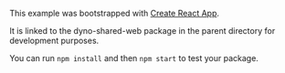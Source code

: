 This example was bootstrapped with [Create React App](https://github.com/facebook/create-react-app).

It is linked to the dyno-shared-web package in the parent directory for development purposes.

You can run `npm install` and then `npm start` to test your package.
